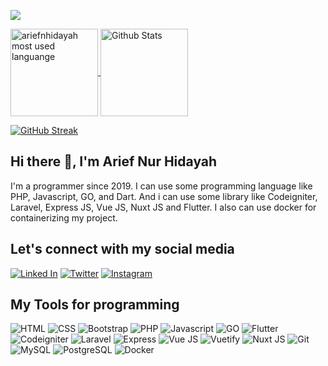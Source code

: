 <!-- [![Top Langs](https://github-readme-stats.vercel.app/api/top-langs/?username=ariefnhidayah&layout=compact&theme=onedark)](https://github.com/ariefnhidayah?tab=repositories) \
[![Arief's GitHub stats](https://github-readme-stats.vercel.app/api?username=ariefnhidayah&theme=onedark&show_icons=true)](https://github.com/ariefnhidayah?tab=repositories) -->

![](https://komarev.com/ghpvc/?username=ariefnhidayah&style=for-the-badge)

<p>
  <a href="https://github.com/ariefnhidayah">
    <img
         src="https://github-readme-stats.vercel.app/api/top-langs/?username=ariefnhidayah&theme=onedark&layout=compact"
         alt="ariefnhidayah most used languange"
         align="center"
         height="140"
     />
  </a>
  <a href="https://github.com/ariefnhidayah">
    <img
         src="https://github-readme-stats.vercel.app/api?username=ariefnhidayah&theme=onedark&show_icons=true"
         alt="Github Stats"
         align="center"
         height="140"
     />
  </a>
</p>

[![GitHub Streak](https://github-readme-streak-stats.herokuapp.com?user=ariefnhidayah&theme=onedark&date_format=j%20M%5B%20Y%5D)](https://github-readme-streak-stats.herokuapp.com/?user=ariefnhidayah&theme=onedark&date_format=j%20M%5B%20Y%5D)

## Hi there 👋, I'm Arief Nur Hidayah
I'm a programmer since 2019. I can use some programming language like PHP, Javascript, GO, and Dart. And i can use some library like Codeigniter, Laravel, Express JS, Vue JS, Nuxt JS and Flutter. I also can use docker for containerizing my project.
## Let's connect with my social media
[![Linked In](https://img.shields.io/badge/-LinkedIn-0e76a8?style=flat&logo=linkedIn)](https://www.linkedin.com/in/arief-nur-hidayah/) [![Twitter](https://img.shields.io/badge/-Twitter-FFFFFF?style=flat&logo=Twitter)](https://twitter.com/ariefnhidayah) [![Instagram](https://img.shields.io/badge/-Instagram-FFFFFF?style=flat&logo=Instagram)](https://www.instagram.com/ariefnhidayah)

## My Tools for programming
![HTML](https://img.shields.io/badge/-HTML-FFFFFF?style=flat&logo=html5) ![CSS](https://img.shields.io/badge/-CSS-254BDD?style=flat&logo=css3) ![Bootstrap](https://img.shields.io/badge/-Bootstrap-FFFFFF?style=flat&logo=bootstrap) ![PHP](https://img.shields.io/badge/-PHP-FFFFFF?style=flat&logo=php) ![Javascript](https://img.shields.io/badge/-Javascript-A1A1A1?style=flat&logo=javascript) ![GO](https://img.shields.io/badge/-Go-FFFFFF?style=flat&logo=go) ![Flutter](https://img.shields.io/badge/-Flutter-57B9E9?style=flat&logo=flutter) ![Codeigniter](https://img.shields.io/badge/-Codeigniter-FFFFFF?style=flat&logo=codeigniter) ![Laravel](https://img.shields.io/badge/-Laravel-FFFFFF?style=flat&logo=laravel) ![Express](https://img.shields.io/badge/-ExpressJS-32332B?style=flat&logo=express) ![Vue JS](https://img.shields.io/badge/-VueJS-FFFFFF?style=flat&logo=vuedotjs) ![Vuetify](https://img.shields.io/badge/-Vuetify-4CB483?style=flat&logo=vuetify) ![Nuxt JS](https://img.shields.io/badge/-NuxtJS-FFFFFF?style=flat&logo=nuxtdotjs) ![Git](https://img.shields.io/badge/-Git-FFFFFF?style=flat&logo=git) ![MySQL](https://img.shields.io/badge/-MySQL-FFFFFF?style=flat&logo=mysql) ![PostgreSQL](https://img.shields.io/badge/-PostgreSQL-FFFFFF?style=flat&logo=postgresql) ![Docker](https://img.shields.io/badge/-Docker-FFFFFF?style=flat&logo=docker)
